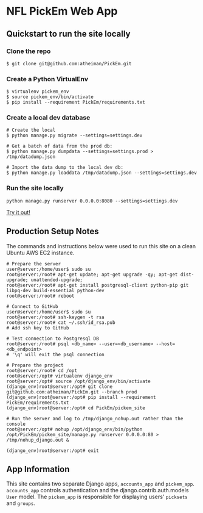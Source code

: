# NFL PickEm Web App



## Quickstart to run the site locally



### Clone the repo
```Shell
$ git clone git@github.com:atheiman/PickEm.git
```



### Create a Python VirtualEnv
```Shell
$ virtualenv pickem_env
$ source pickem_env/bin/activate
$ pip install --requirement PickEm/requirements.txt
```



### Create a local dev database
```Shell
# Create the local
$ python manage.py migrate --settings=settings.dev

# Get a batch of data from the prod db:
$ python manage.py dumpdata --settings=settings.prod > /tmp/datadump.json

# Import the data dump to the local dev db:
$ python manage.py loaddata /tmp/datadump.json --settings=settings.dev
```



### Run the site locally
```Shell
python manage.py runserver 0.0.0.0:8080 --settings=settings.dev
```
[Try it out!](http://localhost:8080/pickem)



## Production Setup Notes

The commands and instructions below were used to run this site on a clean Ubuntu AWS EC2 instance.

```Shell
# Prepare the server
user@server:/home/user$ sudo su
root@server:/root# apt-get update; apt-get upgrade -qy; apt-get dist-upgrade; unattended-upgrade;
root@server:/root# apt-get install postgresql-client python-pip git libpq-dev build-essential python-dev
root@server:/root# reboot

# Connect to GitHub
user@server:/home/user$ sudo su
root@server:/root# ssh-keygen -t rsa
root@server:/root# cat ~/.ssh/id_rsa.pub
# Add ssh key to GitHub

# Test connection to Postgresql DB
root@server:/root# psql <db_name> --user=<db_username> --host=<db_endpoint>
# '\q' will exit the psql connection

# Prepare the project
root@server:/root# cd /opt
root@server:/opt# virtualenv django_env
root@server:/opt# source /opt/django_env/bin/activate
(django_env)root@server:/opt# git clone git@github.com:atheiman/PickEm.git --branch prod
(django_env)root@server:/opt# pip install --requirement PickEm/requirements.txt
(django_env)root@server:/opt# cd PickEm/pickem_site

# Run the server and log to /tmp/django_nohup.out rather than the console
root@server:/opt# nohup /opt/django_env/bin/python /opt/PickEm/pickem_site/manage.py runserver 0.0.0.0:80 > /tmp/nohup_django.out &

(django_env)root@server:/opt# exit
```



## App Information

This site contains two separate Django apps, `accounts_app` and `pickem_app`. `accounts_app` controls authentication and the django.contrib.auth.models `User` model. The `pickem_app` is responsible for displaying users' `picksets` and `groups`.
